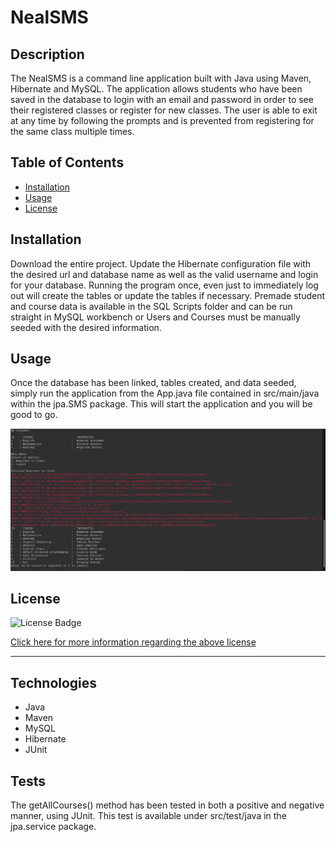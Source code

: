 # NealSMS

  ## Description

   The NealSMS is a command line application built with Java using Maven, Hibernate and MySQL. The application allows students who have been saved in the database to login with an email and password in order to see their registered classes or register for new classes. The user is able to exit at any time by following the prompts and is prevented from registering for the same class multiple times.

  ## Table of Contents 

  - [Installation](#installation)
  - [Usage](#usage)
  - [License](#license)

  ## Installation
  
  Download the entire project. Update the Hibernate configuration file with the desired url and database name as well as the valid username and login for your database. Running the program once, even just to immediately log out will create the tables or update the tables if necessary. Premade student and course data is available in the SQL Scripts folder and can be run straight in MySQL workbench or Users and Courses must be manually seeded with the desired information. 

## Usage
  Once the database has been linked, tables created, and data seeded, simply run the application from the App.java file contained in src/main/java within the jpa.SMS package. This will start the application and you will be good to go. 

  ![SMS Screenshot](https://github.com/Will-Neal/NealSMS_HibernateSBA/blob/main/images/SMS_SS.png?raw=true)
  
  ## License

  ![License Badge](https://img.shields.io/badge/license-MIT-orange?style=plastic=appveyor?raw=true)
  <br>
  
  [Click here for more information regarding the above license](https://opensource.org/licenses/MIT)
    
  ---
    
  ## Technologies

  - Java
  - Maven 
  - MySQL
  - Hibernate
  - JUnit

  ## Tests

  The getAllCourses() method has been tested in both a positive and negative manner, using JUnit. This test is available under src/test/java in the jpa.service package. 
